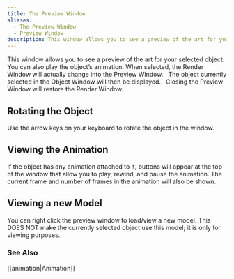 ```yaml
---
title: The Preview Window
aliases:
  - The Preview Window
  - Preview Window
description: This window allows you to see a preview of the art for your selected object. You can also play the object’s animation.
---
```

This window allows you to see a preview of the art for your selected object. You can also play the object’s animation. When selected, the Render Window will actually change into the Preview Window. &nbsp; The object currently selected in the Object Window will then be displayed. &nbsp; Closing the Preview Window will restore the Render Window.

## Rotating the Object  
Use the arrow keys on your keyboard to rotate the object in the window.

## Viewing the Animation  
If the object has any animation attached to it, buttons will appear at the top of the window that allow you to play, rewind, and pause the animation. The current frame and number of frames in the animation will also be shown. 

## Viewing a new Model  
You can right click the preview window to load/view a new model. This DOES NOT make the currently selected object use this model; it is only for viewing purposes.

### See Also
[[animation|Animation]]
